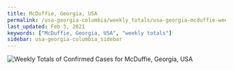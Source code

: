 ```yaml
---
title: McDuffie, Georgia, USA
permalink: /usa-georgia-columbia/weekly_totals/usa-georgia-mcduffie-weekly_totals.html
last_updated: Feb 3, 2021
keywords: ["McDuffie, Georgia, USA", "weekly totals"]
sidebar: usa-georgia-columbia_sidebar
---
```


![Weekly Totals of Confirmed Cases for McDuffie, Georgia, USA](/covid_tracker/images/graphs/usa-georgia-mcduffie-weekly_totals_graph.png)
